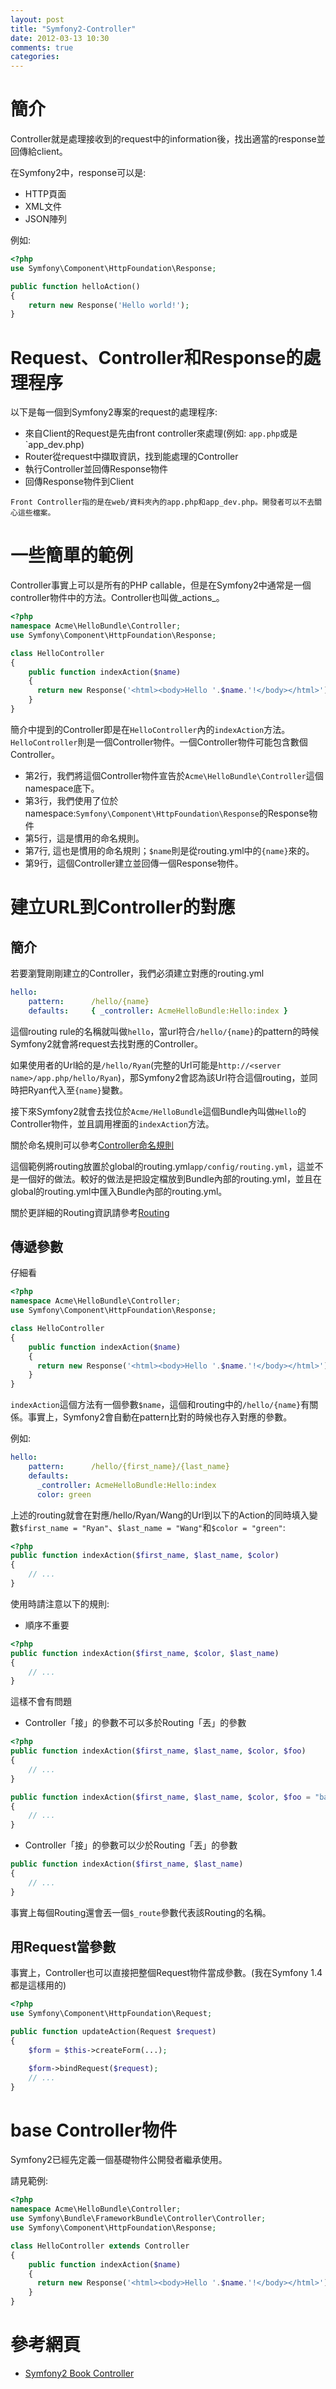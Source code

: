 ```yaml
---
layout: post
title: "Symfony2-Controller"
date: 2012-03-13 10:30
comments: true
categories: 
---
```


<h1>簡介</h1>

Controller就是處理接收到的request中的information後，找出適當的response並回傳給client。

在Symfony2中，response可以是:

*	HTTP頁面
*	XML文件
*	JSON陣列

例如:

``` php Hello World
<?php
use Symfony\Component\HttpFoundation\Response;

public function helloAction()
{
    return new Response('Hello world!');
}
```

<h1>Request、Controller和Response的處理程序</h1>

以下是每一個到Symfony2專案的request的處理程序:

*	來自Client的Request是先由front controller來處理(例如: `app.php`或是`app_dev.php)
*	Router從request中擷取資訊，找到能處理的Controller
*	執行Controller並回傳Response物件
*	回傳Response物件到Client

```
Front Controller指的是在web/資料夾內的app.php和app_dev.php。開發者可以不去關心這些檔案。
```

<h1>一些簡單的範例</h1>

Controller事實上可以是所有的PHP callable，但是在Symfony2中通常是一個controller物件中的方法。Controller也叫做_actions_。

``` php src/Acme/HelloBundle/Controller/HelloController.php
<?php
namespace Acme\HelloBundle\Controller;
use Symfony\Component\HttpFoundation\Response;

class HelloController
{
    public function indexAction($name)
    {
      return new Response('<html><body>Hello '.$name.'!</body></html>');
    }
}
```

簡介中提到的Controller即是在`HelloController`內的`indexAction`方法。
`HelloController`則是一個Controller物件。一個Controller物件可能包含數個Controller。

*	第2行，我們將這個Controller物件宣告於`Acme\HelloBundle\Controller`這個namespace底下。
*	第3行，我們使用了位於namespace:`Symfony\Component\HttpFoundation\Response`的Response物件
*	第5行，這是慣用的命名規則。
*	第7行, 這也是慣用的命名規則；`$name`則是從routing.yml中的`{name}`來的。
*	第9行，這個Controller建立並回傳一個Response物件。

<h1>建立URL到Controller的對應</h1>

<h2>簡介</h2>

若要瀏覽剛剛建立的Controller，我們必須建立對應的routing.yml

``` yaml app/config/routing.yml
hello:
    pattern:      /hello/{name}
    defaults:     { _controller: AcmeHelloBundle:Hello:index }
```

這個routing rule的名稱就叫做`hello`，當url符合`/hello/{name}`的pattern的時候Symfony2就會將request去找對應的Controller。

如果使用者的Url給的是`/hello/Ryan`(完整的Url可能是`http://<server name>/app.php/hello/Ryan`)，那Symfony2會認為該Url符合這個routing，並同時把Ryan代入至`{name}`變數。

接下來Symfony2就會去找位於`Acme/HelloBundle`這個Bundle內叫做`Hello`的Controller物件，並且調用裡面的`indexAction`方法。

關於命名規則可以參考[Controller命名規則](http://symfony.com/doc/current/book/routing.html#controller-string-syntax)

這個範例將routing放置於global的routing.yml`app/config/routing.yml`，這並不是一個好的做法。較好的做法是把設定檔放到Bundle內部的routing.yml，並且在global的routing.yml中匯入Bundle內部的routing.yml。

關於更詳細的Routing資訊請參考[Routing](http://symfony.com/doc/current/book/routing.html)

<h2>傳遞參數</h2>

仔細看
``` php src/Acme/HelloBundle/Controller/HelloController.php
<?php
namespace Acme\HelloBundle\Controller;
use Symfony\Component\HttpFoundation\Response;

class HelloController
{
    public function indexAction($name)
    {
      return new Response('<html><body>Hello '.$name.'!</body></html>');
    }
}
```

`indexAction`這個方法有一個參數`$name`，這個和routing中的`/hello/{name}`有關係。事實上，Symfony2會自動在pattern比對的時候也存入對應的參數。

例如:

``` yaml app/config/routing.yml
hello:
    pattern:      /hello/{first_name}/{last_name}
    defaults: 
      _controller: AcmeHelloBundle:Hello:index
      color: green
```

上述的routing就會在對應/hello/Ryan/Wang的Url到以下的Action的同時填入變數`$first_name = "Ryan"`、`$last_name = "Wang"`和`$color = "green"`:

``` php
<?php
public function indexAction($first_name, $last_name, $color)
{
	// ...
}
```

使用時請注意以下的規則:
*	順序不重要

``` php
<?php
public function indexAction($first_name, $color, $last_name)
{
	// ...
}
```

這樣不會有問題

*	Controller「接」的參數不可以多於Routing「丟」的參數

``` php 會丟出RuntimeException
<?php
public function indexAction($first_name, $last_name, $color, $foo)
{
	// ...
}
```

``` php 使用預設值就沒有問題
public function indexAction($first_name, $last_name, $color, $foo = "bar")
{
	// ...
}
```

*	Controller「接」的參數可以少於Routing「丟」的參數
``` php 不接參數也沒問題
public function indexAction($first_name, $last_name)
{
	// ...
}
```

事實上每個Routing還會丟一個`$_route`參數代表該Routing的名稱。

<h2>用Request當參數</h2>

事實上，Controller也可以直接把整個Request物件當成參數。(我在Symfony 1.4都是這樣用的)

``` php 
<?php
use Symfony\Component\HttpFoundation\Request;

public function updateAction(Request $request)
{
    $form = $this->createForm(...);

    $form->bindRequest($request);
    // ...
}
```

<h1>base Controller物件</h1>

Symfony2已經先定義一個基礎物件公開發者繼承使用。

請見範例:

``` php src/Acme/HelloBundle/Controller/HelloController.php
<?php
namespace Acme\HelloBundle\Controller;
use Symfony\Bundle\FrameworkBundle\Controller\Controller;
use Symfony\Component\HttpFoundation\Response;

class HelloController extends Controller
{
    public function indexAction($name)
    {
      return new Response('<html><body>Hello '.$name.'!</body></html>');
    }
}
```

<h1>參考網頁</h1>

*	[Symfony2 Book Controller](http://symfony.com/doc/current/book/controller.html)